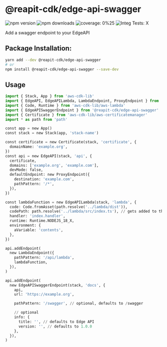 # @reapit-cdk/edge-api-swagger

![npm version](https://img.shields.io/npm/v/@reapit-cdk/edge-api-swagger)
![npm downloads](https://img.shields.io/npm/dm/@reapit-cdk/edge-api-swagger)
![coverage: 0%25](https://img.shields.io/badge/coverage-0%25-red)
![Integ Tests: X](https://img.shields.io/badge/Integ%20Tests-X-red)

Add a swagger endpoint to your EdgeAPI

## Package Installation:

```sh
yarn add --dev @reapit-cdk/edge-api-swagger
# or
npm install @reapit-cdk/edge-api-swagger --save-dev
```

## Usage

```python
import { Stack, App } from 'aws-cdk-lib'
import { EdgeAPI, EdgeAPILambda, LambdaEndpoint, ProxyEndpoint } from '@reapit-cdk/edge-api'
import { Code, Runtime } from 'aws-cdk-lib/aws-lambda'
import { EdgeAPISwaggerEndpoint } from '@reapit-cdk/edge-api-swagger'
import { Certificate } from 'aws-cdk-lib/aws-certificatemanager'
import * as path from 'path'

const app = new App()
const stack = new Stack(app, 'stack-name')

const certificate = new Certificate(stack, 'certificate', {
  domainName: 'example.org',
})
const api = new EdgeAPI(stack, 'api', {
  certificate,
  domains: ['example.org', 'example.com'],
  devMode: false,
  defaultEndpoint: new ProxyEndpoint({
    destination: 'example.com',
    pathPattern: '/*',
  }),
})

const lambdaFunction = new EdgeAPILambda(stack, 'lambda', {
  code: Code.fromAsset(path.resolve('../lambda/dist')),
  codePath: path.resolve('../lambda/src/index.ts'), // gets added to the docs
  handler: 'index.handler',
  runtime: Runtime.NODEJS_18_X,
  environment: {
    aVariable: 'contents',
  },
})

api.addEndpoint(
  new LambdaEndpoint({
    pathPattern: '/api/lambda',
    lambdaFunction,
  }),
)

api.addEndpoint(
  new EdgeAPISwaggerEndpoint(stack, 'docs', {
    api,
    url: 'https://example.org',

    pathPattern: '/swagger', // optional, defaults to /swagger

    // optional
    info: {
      title: '', // defaults to Edge API
      version: '', // defaults to 1.0.0
    },
  }),
)
```
